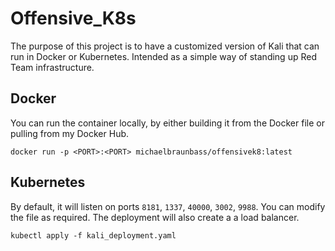 # Offensive_K8s

The purpose of this project is to have a customized version of Kali that can run in Docker or Kubernetes. Intended as a simple way of standing up Red Team infrastructure.

## Docker
You can run the container locally, by either building it from the Docker file or pulling from my Docker Hub.

```
docker run -p <PORT>:<PORT> michaelbraunbass/offensivek8:latest
```

## Kubernetes
By default, it will listen on ports ```8181```, ```1337```, ```40000```, ```3002```, ```9988```. You can modify the file as required. The deployment will also create a a load balancer.

```
kubectl apply -f kali_deployment.yaml
```